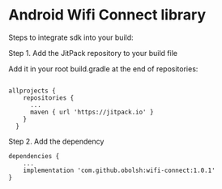 # Android Wifi Connect library


Steps to integrate sdk into your build:

Step 1. Add the JitPack repository to your build file

   Add it in your root build.gradle at the end of repositories:

  ```
  
  allprojects {
      repositories {
        ...
        maven { url 'https://jitpack.io' }
      }
    }
  ```



Step 2. Add the dependency

```
dependencies {
    ...
    implementation 'com.github.obolsh:wifi-connect:1.0.1'
}
```
